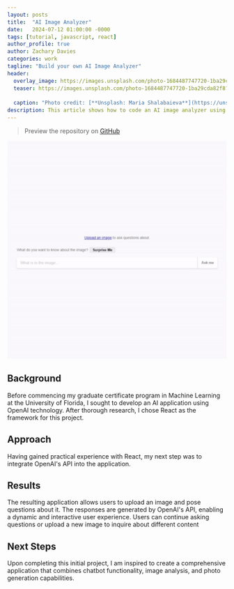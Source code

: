 ```yaml
---
layout: posts
title:  "AI Image Analyzer"
date:   2024-07-12 01:00:00 -0000
tags: [tutorial, javascript, react]
author_profile: true
author: Zachary Davies
categories: work
tagline: "Build your own AI Image Analyzer"
header:
  overlay_image: https://images.unsplash.com/photo-1684487747720-1ba29cda82f8?q=80&w=2664&auto=format&fit=crop&ixlib=rb-4.0.3&ixid=M3wxMjA3fDB8MHxwaG90by1wYWdlfHx8fGVufDB8fHx8fA%3D%3D
  teaser: https://images.unsplash.com/photo-1684487747720-1ba29cda82f8?q=80&w=2664&auto=format&fit=crop&ixlib=rb-4.0.3&ixid=M3wxMjA3fDB8MHxwaG90by1wYWdlfHx8fGVufDB8fHx8fA%3D%3D
  
  caption: "Photo credit: [**Unsplash: Maria Shalabaieva**](https://unsplash.com/@maria_shalabaieva)"
description: This article shows how to code an AI image analyzer using OpenAI.
---
```


> Preview the repository on [GitHub](https://github.com/zdavies98/ai-image-analyzer)

<img src="/assets/images/ai-image-analyzer-demo.gif" width="700px"/>

## Background
Before commencing my graduate certificate program in Machine Learning at the University of Florida, I sought to develop an AI application using OpenAI technology. After thorough research, I chose React as the framework for this project.

## Approach
Having gained practical experience with React, my next step was to integrate OpenAI's API into the application.

## Results
The resulting application allows users to upload an image and pose questions about it. The responses are generated by OpenAI's API, enabling a dynamic and interactive user experience. Users can continue asking questions or upload a new image to inquire about different content

## Next Steps
Upon completing this initial project, I am inspired to create a comprehensive application that combines chatbot functionality, image analysis, and photo generation capabilities.
